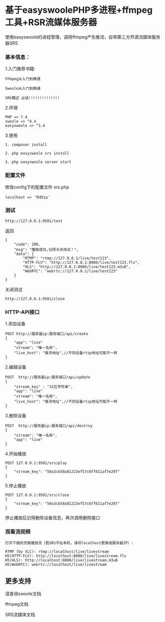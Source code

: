 # 基于easyswoolePHP多进程+ffmpeg工具+RSR流媒体服务器

使用easyswoole的进程管理，调用ffmpeg产生推流，自带第三方开源流媒体服务器SRS

### 基本信息：
1.入门推荐书籍:

    FFmpeg从入门到精通

    Swoole从入门到精通

    SRS概述 必读!!!!!!!!!!!!!!

2.环境

    PHP => 7.4
    swoole => ^4.4
    easyswoole => ^3.4

3.使用
    
    1. composer install

    2. php easyswoole srs install

    3. php easyswoole server start

### 配置文件

修改config下的配置文件 srs.php
```
localhost => '你的ip'
```

### 测试
```
http://127.0.0.1:9501/test
```
返回
```
{
    "code": 200,
    "msg": "播放成功,记得关闭测试！",
    "data": {
        "RTMP": "rtmp://127.0.0.1/live/test123",
        "HTTP-FLV": "http://127.0.0.1:8080/live/test123.flv",
        "HLS": "http://127.0.0.1:8080/live/test123.m3u8",
        "WebRTC": "webrtc://127.0.0.1/live/test123"
    }
}
```
关闭测试
```
http://127.0.0.1:9501/close
```

### HTTP-API接口

1.添加设备
```
POST http://服务器ip:服务端口/api/create 
{
    "app": "live"
	"stream": "唯一名称",
	"live_host": "推流地址",//不同设备rtsp地址可能不一样	
}
```
2.编辑设备
```
POST  http://服务器ip:服务端口/api/update 
{
    "stream_key" : "32位字符串",
    "app": "live"
    "stream": "唯一名称",
    "live_host": "推流地址",//不同设备rtsp地址可能不一样
}
```
3.删除设备
```
POST  http://服务器ip:服务端口/api/destroy 
{
    "stream": "唯一名称",
    "app": "live"
}
```
4.开始播放
```
POST 127.0.0.1:9501/srs/play
{
    "stream_key": "50a3cb58a81223ef57c6ff611af7e297"
}
```
5.停止播放
```
POST 127.0.0.1:9501/srs/close
{
    "stream_key": "50a3cb58a81223ef57c6ff611af7e297"
}
```
停止播放后记得删除设备信息，再次调用删除接口

### 观看流视频
```
打开下面的页面播放流（若SRS不在本机，请将localhost更换成服务器IP）:

RTMP (by VLC): rtmp://localhost/live/livestream
H5(HTTP-FLV): http://localhost:8080/live/livestream.flv
H5(HLS): http://localhost:8080/live/livestream.m3u8
H5(WebRTC): webrtc://localhost/live/livestream
```

## 更多支持

请查询swoole文档

ffmpeg文档

SRS流媒体文档

